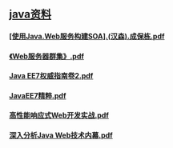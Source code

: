 ## [java资料](README.md)

#### [[使用Java.Web服务构建SOA].(汉森).成保栋.pdf](https://pan.baidu.com/s/19o_0gtQW7zglIlOz_95NwQ?pwd=w6sc)
#### [《Web服务器群集》.pdf](https://pan.baidu.com/s/1hdy5gFj03iQaruyEL7cH6g?pwd=karg)
#### [Java EE7权威指南卷2.pdf](https://pan.baidu.com/s/1dOGdFvZWhwewEfY-K00HjQ?pwd=xup5)
#### [JavaEE7精粹.pdf](https://pan.baidu.com/s/1lNbXlXInxid8ohYfpz_08g?pwd=g4s4)
#### [高性能响应式Web开发实战.pdf](https://pan.baidu.com/s/1KkJq19HBqnASCfeqNXwYoQ?pwd=hnjt)
#### [深入分析Java Web技术内幕.pdf](https://pan.baidu.com/s/1hA_U5k6R1wfCb8wV2vzehA?pwd=ekke)














